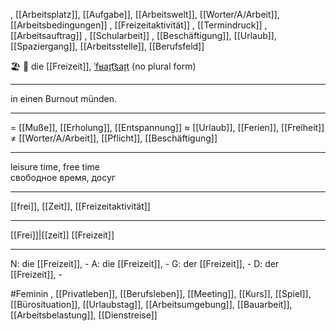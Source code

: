 , [[Arbeitsplatz]], [[Aufgabe]], [[Arbeitswelt]], [[Worter/A/Arbeit]], [[Arbeitsbedingungen]]
, [[Freizeitaktivität]]
, [[Termindruck]]
, [[Arbeitsauftrag]]
, [[Schularbeit]]
, [[Beschäftigung]], [[Urlaub]], [[Spaziergang]], [[Arbeitsstelle]], [[Berufsfeld]]

🏖️ 🔴 die [[Freizeit]], [ˈfʁaɪ̯t͡saɪ̯t](https://youglish.com/pronounce/Freizeit/german)
(no plural form)

---
in einen Burnout münden.

---
= [[Muße]], [[Erholung]], [[Entspannung]]
≈ [[Urlaub]], [[Ferien]], [[Freiheit]]
≠ [[Worter/A/Arbeit]], [[Pflicht]], [[Beschäftigung]]

---
leisure time, free time  
свободное время, досуг

---
[[frei]], [[Zeit]], [[Freizeitaktivität]]

---
[[Frei]]|[[zeit]]
[[Freizeit]]


---
N: die [[Freizeit]], -
A: die [[Freizeit]], -
G: der [[Freizeit]], -
D: der [[Freizeit]], -


#Feminin , [[Privatleben]], [[Berufsleben]], [[Meeting]], [[Kurs]], [[Spiel]], [[Bürosituation]], [[Urlaubstag]], [[Arbeitsumgebung]], [[Bauarbeit]], [[Arbeitsbelastung]], [[Dienstreise]]